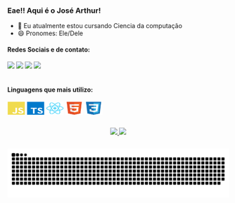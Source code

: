 ### Eae!! Aqui é o José Arthur!

- 🌱 Eu atualmente estou cursando Ciencia da computação
- 😄 Pronomes: Ele/Dele

<div>
 <h4>Redes Sociais e de contato:</h4>
 <a href="https://twitter.com/joseArthurAntu1" target="_blank"><img src="https://img.shields.io/badge/Twitter-1DA1F2?style=for-the-badge&logo=twitter&logoColor=white" target="_blank"></a> 
  <a href="https://www.instagram.com/jose_arthur_ap/" target="_blank"><img src="https://img.shields.io/badge/-Instagram-%23E4405F?style=for-the-badge&logo=instagram&logoColor=white" target="_blank"></a>
  <a href = "mailto:josearthurantunespereira@gmail.com"><img src="https://img.shields.io/badge/-Gmail-%23333?style=for-the-badge&logo=gmail&logoColor=white" target="_blank"></a>
  <a href="https://www.linkedin.com/in/josé-arthur-antunes-pereira-267a3a181/" target="_blank"><img src="https://img.shields.io/badge/-LinkedIn-%230077B5?style=for-the-badge&logo=linkedin&logoColor=white" target="_blank"></a>  
</div>

<div style="display: inline_block"><br>
  <h4>Linguagens que mais utilizo:</h4>
  <img align="center" alt="Art-Js" height="30" width="40" src="https://raw.githubusercontent.com/devicons/devicon/master/icons/javascript/javascript-plain.svg">
  <img align="center" alt="Art-Ts" height="30" width="40" src="https://raw.githubusercontent.com/devicons/devicon/master/icons/typescript/typescript-plain.svg">
  <img align="center" alt="Art-React" height="30" width="40" src="https://raw.githubusercontent.com/devicons/devicon/master/icons/react/react-original.svg">
  <img align="center" alt="Art-HTML" height="30" width="40" src="https://raw.githubusercontent.com/devicons/devicon/master/icons/html5/html5-original.svg">
  <img align="center" alt="Art-CSS" height="30" width="40" src="https://raw.githubusercontent.com/devicons/devicon/master/icons/css3/css3-original.svg">
</div>

##
 
 <div align="center">
  <a href="https://github.com/Arthurap52">
  <img height="180em" src="https://github-readme-stats.vercel.app/api?username=Arthurap52&show_icons=true&theme=merko&include_all_commits=true&count_private=true"/>
  <img height="180em" src="https://github-readme-stats.vercel.app/api/top-langs/?username=Arthurap52&layout=compact&langs_count=7&theme=merko"/>
</div>
  
  ##
  
  <div>
    
  ![Snake animation](https://github.com/Arthurap52/Arthurap52/blob/output/github-contribution-grid-snake.svg)
   
  </div>
 
  
